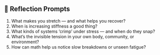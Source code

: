 ## 🌱 Reflection Prompts

1. What makes you stretch — and what helps you recover?
2. When is increasing stiffness a good thing?
3. What kinds of systems ‘crimp’ under stress — and when do they snap?
4. What’s the invisible tension in your own body, community, or environment?
5. How can math help us notice slow breakdowns or unseen fatigue?
